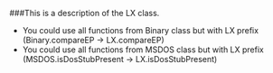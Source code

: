 ###This is a description of the LX class.

* You could use all functions from Binary class but with LX prefix (Binary.compareEP -> LX.compareEP)
* You could use all functions from MSDOS class but with LX prefix (MSDOS.isDosStubPresent -> LX.isDosStubPresent)
